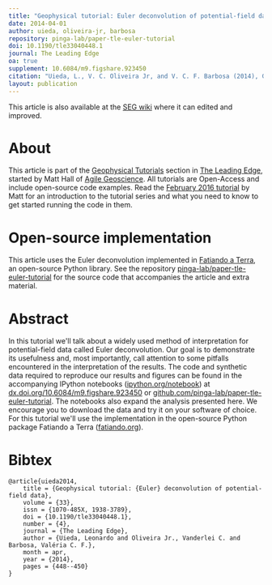 ```yaml
---
title: "Geophysical tutorial: Euler deconvolution of potential-field data"
date: 2014-04-01
author: uieda, oliveira-jr, barbosa
repository: pinga-lab/paper-tle-euler-tutorial
doi: 10.1190/tle33040448.1
journal: The Leading Edge
oa: true
supplement: 10.6084/m9.figshare.923450
citation: "Uieda, L., V. C. Oliveira Jr, and V. C. F. Barbosa (2014), Geophysical tutorial: Euler deconvolution of potential-field data, The Leading Edge, 33(4), 448-450, doi:10.1190/tle33040448.1"
layout: publication
---
```


<div class="alert alert-success">
This article is also available at the
<a class="alert-link"
   href="http://wiki.seg.org/wiki/Euler_deconvolution_of_potential_field_data_%28tutorial%29">SEG wiki</a>
where it can edited and improved.
</div>

# About

This article is part of the
[Geophysical Tutorials](http://wiki.seg.org/wiki/Geophysical_tutorials)
section in [The Leading Edge](http://library.seg.org/journal/leedff),
started by Matt Hall of [Agile Geoscience](http://agilegeoscience.com/).
All tutorials are Open-Access and include open-source code examples.
Read the
[February 2016 tutorial](http://dx.doi.org/10.1190/tle35020190.1) by Matt
for an introduction to the tutorial series
and what you need to know to get started running the code in them.

# Open-source implementation

This article uses the Euler deconvolution implemented in
[Fatiando a Terra](http://www.fatiando.org),
an open-source Python library.
See the repository
[pinga-lab/paper-tle-euler-tutorial](https://github.com/pinga-lab/paper-tle-euler-tutorial)
for the source code that accompanies the article
and extra material.

# Abstract

In this tutorial we'll talk about a widely used method of interpretation for
potential-field data called Euler deconvolution. Our goal is to demonstrate its
usefulness and, most importantly, call attention to some pitfalls encountered
in the interpretation of the results. The code and synthetic data required to
reproduce our results and figures can be found in the accompanying IPython
notebooks ([ipython.org/notebook](http://ipython.org/notebook))
at [dx.doi.org/10.6084/m9.figshare.923450](http://dx.doi.org/10.6084/m9.figshare.923450)
or [github.com/pinga-lab/paper-tle-euler-tutorial](https://github.com/pinga-lab/paper-tle-euler-tutorial).
The notebooks also expand the
analysis presented here. We encourage you to download the data and try it on
your software of choice. For this tutorial we'll use the implementation in the
open-source Python package Fatiando a Terra
([fatiando.org](http://fatiando.org)).

# Bibtex

    @article{uieda2014,
        title = {Geophysical tutorial: {Euler} deconvolution of potential-field data},
        volume = {33},
        issn = {1070-485X, 1938-3789},
        doi = {10.1190/tle33040448.1},
        number = {4},
        journal = {The Leading Edge},
        author = {Uieda, Leonardo and Oliveira Jr., Vanderlei C. and Barbosa, Valéria C. F.},
        month = apr,
        year = {2014},
        pages = {448--450}
    }

